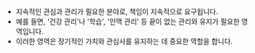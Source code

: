 - 지속적인 관심과 관리가 필요한 분야로, 책임이 지속적으로 요구됩니다.
- 예를 들면, '건강 관리'나 '학습', '인맥 관리' 등 끝이 없는 관리와 유지가 필요한 영역입니다.
- 이러한 영역은 장기적인 가치와 관심사를 유지하는 데 중요한 역할을 합니다.